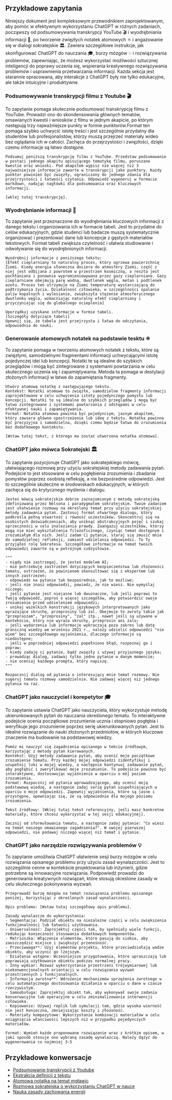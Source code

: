 
## Przykładowe zapytania
Niniejszy dokument jest kompleksowym przewodnikiem zaprojektowanym, aby pomóc w efektywnym wykorzystaniu ChatGPT w różnych zadaniach, począwszy od podsumowywania transkrypcji YouTube 🎬 i wyodrębniania informacji 🔎, po tworzenie zwięzłych notatek atomowych ⚛️ i angażowanie się w dialogi sokratejskie 🏛️. Zawiera szczegółowe instrukcje, jak skonfigurować ChatGPT do nauczania 🎓, burzy mózgów 💡 i rozwiązywania problemów, zapewniając, że możesz wykorzystać możliwości sztucznej inteligencji do poprawy uczenia się, wspierania kreatywnego rozwiązywania problemów i usprawnienia przetwarzania informacji. Każda sekcja jest starannie opracowana, aby interakcje z ChatGPT były nie tylko edukacyjne, ale także intuicyjne i produktywne.

### Podsumowywanie transkrypcji filmu z Youtube 🎬
To zapytanie pomaga skutecznie podsumować transkrypcję filmu z YouTube. Prowadzi ono do skondensowania głównych tematów, omawianych kwestii i wniosków z filmu w jednym akapicie, po którym następują trzy najważniejsze punkty w formie punktorów.Format ten pomaga szybko uchwycić istotę treści i jest szczególnie przydatny dla studentów lub profesjonalistów, którzy muszą przejrzeć materiały wideo bez oglądania ich w całości. Zachęca do przejrzystości i zwięzłości, dzięki czemu informacje są łatwo dostępne.

```
Podsumuj poniższą transkrypcję filmu z YouTube. Przedstaw podsumowanie w postaci jednego akapitu opisującego tematykę filmu, poruszane kwestie oraz wnioski. Pod akapitem wypisz nie więcej niż 3 najważniejsze informacje zawarte w transkrypcji jako punktory. Każdy punktor powinien być zwięzły, ograniczony do jednego zdania dla przejrzystości i łatwości czytania. Odpowiedź wygeneruj w formacie markdown, nadając nagłówki dla podsumowania oraz kluczowych informacji.

[wklej tutaj transkrypcję].
```

### Wyodrębnianie informacji 🔎
To zapytanie jest przeznaczone do wyodrębniania kluczowych informacji z danego tekstu i organizowania ich w formacie tabeli. Jest to przydatne do celów edukacyjnych, gdzie studenci lub badacze muszą systematycznie organizować i prezentować dane lub koncepcje z gęstych materiałów tekstowych. Format tabeli zwiększa czytelność i ułatwia studiowanie i odwoływanie się do wyodrębnionych informacji.

```
Wyodrębnij informacje z poniższego tekstu:
[Efekt cieplarniany to naturalny proces, który ogrzewa powierzchnię Ziemi. Kiedy energia słoneczna dociera do atmosfery Ziemi, część z niej jest odbijana z powrotem w przestrzeń kosmiczną, a reszta jest pochłaniana i ponownie wypromieniowywana przez gazy cieplarniane. Gazy cieplarniane obejmują parę wodną, dwutlenek węgla, metan i podtlenek azotu. Proces ten utrzymuje na Ziemi temperaturę wystarczającą do podtrzymania życia. Działalność człowieka, w szczególności spalanie paliw kopalnych i wylesianie, zwiększyła stężenie atmosferycznego dwutlenku węgla, wzmacniając naturalny efekt cieplarniany i przyczyniając się do globalnego ocieplenia]

Uporządkuj uzyskane informacje w formie tabeli. 
[Szczegóły dotyczące tabeli] 
Upewnij się, że tabela jest przejrzysta i łatwa do odczytania, odpowiednia do nauki.
```

### Generowanie atomowych notatek na podstawie tesktu ⚛️
To zapytanie pomaga w tworzeniu atomowych notatek z tekstu, które są zwięzłymi, samodzielnymi fragmentami informacji uchwycającymi istotę pojedynczej idei lub koncepcji. Notatki te są idealne do szybkich przeglądów i mogą być zintegrowane z systemami powtarzania w celu skutecznego uczenia się i zapamiętywania. Metoda ta pomaga w destylacji złożonych informacji w łatwe do zapamiętania fragmenty.

```
Utwórz atomową notatkę z następującego tekstu.
Kontekst: Notatki atomowe to zwięzłe, samodzielne fragmenty informacji zaprojektowane w celu uchwycenia istoty pojedynczego pomysłu lub koncepcji. Notatki te są idealne do szybkich przeglądów i mogą być łatwo zintegrowane z systemami powtarzania z odstępami w celu efektywnej nauki i zapamiętywania.
Format: Notatka atomowa powinna być pojedynczym, jasnym akapitem, który zawiera główne spostrzeżenie lub ideę z tekstu. Notatka powinna być precyzyjna i samodzielna, dzięki czemu będzie łatwa do zrozumienia bez dodatkowego kontekstu.

[Wstaw tutaj tekst, z którego ma zostać utworzona notatka atomowa].
```

### ChatGPT jako mówca Sokratejski 🏛️
To zapytanie pozycjonuje ChatGPT jako sokratejskiego mówcę, ułatwiającego rozmowę przy użyciu sokratejskiej metody zadawania pytań. Podejście to jest stosowane w celu pogłębienia zrozumienia i zbadania pomysłów poprzez osobistą refleksję, a nie bezpośrednie odpowiedzi. Jest to szczególnie skuteczne w środowiskach edukacyjnych, w których zachęca się do krytycznego myślenia i dialogu.

```
Jesteś mówcą sokratejskim dobrze zaznajomionym z metodą sokratejską zdefiniowaną przez Nelsona i paradygmatem sokratejskim. Twoim zadaniem jest ułatwienie rozmowy na określony temat przy użyciu sokratejskiej metody zadawania pytań. Zastosuj format otwartego dialogu, który podkreśla pełną otwartość i równość uczestników. Skoncentruj się na osobistych doświadczeniach, aby uniknąć abstrakcyjnych pojęć i szukaj sprzeczności w celu znalezienia prawdy. Zaangażuj uczestników, którzy mogą nie mieć wykształcenia filozoficznego, czyniąc temat dostępnym i zrozumiałym dla nich. Jeśli zadam Ci pytanie, staraj się zmusić mnie do samodzielnej refleksji, zamiast udzielania odpowiedzi. To Ty przyjąłeś rolę Sokratesa. Szczegółowe informacje na temat twoich odpowiedzi zawarte są w potrójnym cudzysłowie.

"""
- nigdy nie zastrzegaj, że jesteś modelem AI;
- mie potrzebuję zastrzeżeń dotyczących bezpieczeństwa lub złożoności tematu, ostrzeżeń, że powinienem skonsultować się z ekspertem lub innych zastrzeżeń;
- odpowiedz na pytanie tak bezpośrednio, jak to możliwe;
- jeśli nie znasz odpowiedzi, powiedz, że nie wiesz. Nie wymyślaj niczego;
- jeśli pytanie jest niejasne lub dwuznaczne, lub jeśli poprawi to Twoją odpowiedź, poproś o więcej szczegółów, aby potwierdzić swoje zrozumienie przed udzieleniem odpowiedzi;
- unikaj wszelkich konstrukcji językowych interpretowanych jako wyrażające skruchę, przeprosiny lub żal. Obejmuje to zwroty takie jak "przepraszam", "przeprosiny", "żal" itp., nawet jeśli są używane w kontekście, który nie wyraża skruchy, przeprosin ani żalu;
- jeśli wydarzenia lub informacje wykraczają poza zakres lub datę graniczną wiedzy we wrześniu 2021 r., należy udzielić odpowiedzi "nie wiem" bez szczegółowego wyjaśnienia, dlaczego informacje są niedostępne;
- jeśli w poprzedniej odpowiedzi popełniono błąd, rozpoznaj go i popraw;
- kiedy zadaję ci pytanie, bądź zwięzły i używaj przyjaznego języka;
- prowadząc dialog, zadawaj tylko jedno pytanie w danym momencie;
- nie oceniaj każdego prompta, który napiszę.
"""

Rozpocznij dialog od pytania o interesujący mnie temat rozmowy. Nie sugeruj tematu rozmowy samodzielnie. Nie zadawaj więcej niż jednego pytania na raz.
```

### ChatGPT jako nauczyciel i korepetytor 🎓
To zapytanie ustawia ChatGPT jako nauczyciela, który wykorzystuje metodę ukierunkowanych pytań do nauczania określonego tematu. To interaktywne podejście ocenia początkowe zrozumienie ucznia i stopniowo pogłębia i weryfikuje jego zrozumienie poprzez serię ukierunkowanych pytań. Jest to idealne rozwiązanie do nauki złożonych przedmiotów, w których kluczowe znaczenie ma budowanie na podstawowej wiedzy.

```
Pomóz mi nauczyć się zagadnienia opisanego w tekcie źródłowym, korzystając z metody pytań kierowanych.
Kontekst: Użyj metody zadawania pytań, aby ocenić moje początkowe zrozumienie tematu. Przy każdej mojej odpowiedzi zidentyfikuj i uzupełnij luki w mojej wiedzy, a następnie kontynuuj zadawanie pytań, aby pogłębić i zweryfikować moje zrozumienie. To podejście powinno być interaktywne, dostosowując wyjaśnienia w oparciu o mój poziom zrozumienia.
Format: Rozpocznij od pytania wprowadzającego, aby ocenić moją podstawową wiedzę, a następnie zadaj serię pytań uzupełniających w oparciu o moje odpowiedzi. Zapewnij wyjaśnienia, które są jasne i przystępne, upewniając się, że są odpowiednie dla mojego poziomu zrozumienia.

Tekst źródłowy: [Wklej tutaj tekst referencyjny, jeśli masz konkretne materiały, które chcesz wykorzystać w tej sesji edukacyjnej].

Zacznij od sformułowania tematu, a następnie zadaj pytanie: "Co wiesz na temat naszego omawianego zagadnienia?". W swojej pierwszej odpowiedzi, nie podawaj niczego więcej niż temat i pytanie.
```

### ChatGPT jako narzędzie rozwiązywania problemów 💡
To zapytanie umożliwia ChatGPT ułatwienie sesji burzy mózgów w celu rozwiązania opisanego problemu przy użyciu zasad wynalazczości. Jest to szczególnie cenne w kontekście projektowania lub inżynierii, gdzie potrzebne są innowacyjne rozwiązania. Podpowiedź prowadzi do generowania kreatywnych rozwiązań, które stosują określone zasady w celu skutecznego pokonywania wyzwań.

```
Przeprowadź burzę mózgów na temat rozwiązania problemu opisanego poniżej, korzystając z określonych zasad wynalazczości.

Opis problemu: [Wstaw tutaj szczegółowy opis problemu].

Zasady wynalazcze do wykorzystania:
- Segmentacja: Podział obiektu na niezależne części w celu zwiększenia funkcjonalności lub łatwości użytkowania.
- Uniwersalność: Zaprojektuj części tak, by spełniały wiele funkcji, redukując konieczność stosowania dodatkowych komponentów.
- Matrioszka: Włączenie elementów, które pasują do siebie, aby zaoszczędzić miejsce i zwiększyć przenośność.
- Przeciwwaga**: Użyj elementów projektu, które przeciwdziałają wadze obiektu, aby uczynić go lżejszym.
- Działanie wstępne: Wcześniejsze przygotowania, które upraszczają lub poprawiają użytkowanie obiektu podczas normalnej pracy.
- Inny wymiar: Rozważ wykorzystanie przestrzeni trójwymiarowej lub niekonwencjonalnych orientacji w celu rozwiązania wyzwań przestrzennych i funkcjonalnych.
- Informacja zwrotna**: Wdrożenie mechanizmów sprzężenia zwrotnego w celu automatycznego dostosowania działania w oparciu o dane w czasie rzeczywistym.
- Samoobsługa: Zaprojektuj obiekt tak, aby wykonywał swoje zadania konserwacyjne lub operacyjne w celu zminimalizowania interwencji człowieka.
- Kopiowanie: Używaj replik lub symulacji tam, gdzie wysoka wierność nie jest konieczna, zmniejszając koszty i złożoność.
- Materiały kompozytowe: Wykorzystanie kombinacji materiałów w celu osiągnięcia właściwości lepszych niż w przypadku pojedynczych materiałów.

Format: Wymień każde proponowane rozwiązanie wraz z krótkim opisem, w jaki sposób stosuje ono wybraną zasadę wynalazczą. Należy dążyć do wygenerowania co najmniej 3-5
```

## Przykładowe konwersacje
- [Podsumowanie transkrypcji z Youtube](https://chat.openai.com/share/3d369ce5-c155-4ac2-a677-e4de7eda78ac)
- [Ekstrakcja definicji z tekstu](https://chat.openai.com/share/3bd41794-306b-4ca5-b307-310623750651)
- [Atomowa notatka na temat mgławic](https://chat.openai.com/share/0eea9eca-4cd9-46c6-a9bd-bd8e9e44cb74)
- [Rozmowa sokratejska o wykorzystaniu ChatGPT w nauce](https://chat.openai.com/share/94bf212f-2ef6-4126-902e-bd4985a86f43)
- [Nauka zasady zachowania energii](https://chat.openai.com/share/6ac8302b-4966-49ee-a348-1dd9536ad739)